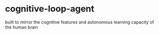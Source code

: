 # cognitive-loop-agent
built to mirror the cognitive features and autonomous learning capacity of the human brain
